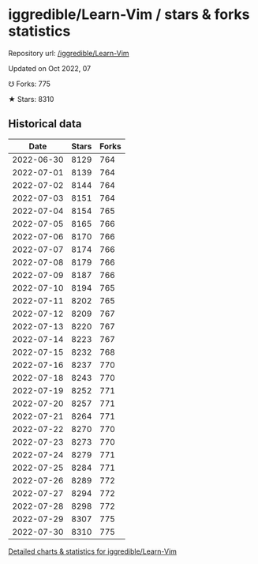 # iggredible/Learn-Vim / stars & forks statistics

Repository url: [/iggredible/Learn-Vim](https://github.com/iggredible/Learn-Vim)

Updated on Oct 2022, 07

☋ Forks: 775

★ Stars: 8310

## Historical data
| Date | Stars | Forks |
|------|-------|-------|
| 2022-06-30 | 8129 | 764 | 
| 2022-07-01 | 8139 | 764 | 
| 2022-07-02 | 8144 | 764 | 
| 2022-07-03 | 8151 | 764 | 
| 2022-07-04 | 8154 | 765 | 
| 2022-07-05 | 8165 | 766 | 
| 2022-07-06 | 8170 | 766 | 
| 2022-07-07 | 8174 | 766 | 
| 2022-07-08 | 8179 | 766 | 
| 2022-07-09 | 8187 | 766 | 
| 2022-07-10 | 8194 | 765 | 
| 2022-07-11 | 8202 | 765 | 
| 2022-07-12 | 8209 | 767 | 
| 2022-07-13 | 8220 | 767 | 
| 2022-07-14 | 8223 | 767 | 
| 2022-07-15 | 8232 | 768 | 
| 2022-07-16 | 8237 | 770 | 
| 2022-07-18 | 8243 | 770 | 
| 2022-07-19 | 8252 | 771 | 
| 2022-07-20 | 8257 | 771 | 
| 2022-07-21 | 8264 | 771 | 
| 2022-07-22 | 8270 | 770 | 
| 2022-07-23 | 8273 | 770 | 
| 2022-07-24 | 8279 | 771 | 
| 2022-07-25 | 8284 | 771 | 
| 2022-07-26 | 8289 | 772 | 
| 2022-07-27 | 8294 | 772 | 
| 2022-07-28 | 8298 | 772 | 
| 2022-07-29 | 8307 | 775 | 
| 2022-07-30 | 8310 | 775 | 


[Detailed charts & statistics for iggredible/Learn-Vim](https://reviewgithub.com/rep/iggredible/Learn-Vim)
